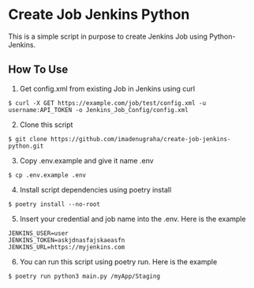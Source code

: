 # Create Job Jenkins Python

This is a simple script in purpose to create Jenkins Job using Python-Jenkins.

## How To Use
1. Get config.xml from existing Job in Jenkins using curl
```shell
$ curl -X GET https://example.com/job/test/config.xml -u username:API_TOKEN -o Jenkins_Job_Config/config.xml
```

2. Clone this script
```shell
$ git clone https://github.com/imadenugraha/create-job-jenkins-python.git
```

3. Copy .env.example and give it name .env
```shell
$ cp .env.example .env
```

4. Install script dependencies using poetry install
```shell
$ poetry install --no-root
```

5. Insert your credential and job name into the .env. Here is the example
```text
JENKINS_USER=user
JENKINS_TOKEN=askjdnasfajskaeasfn
JENKINS_URL=https://myjenkins.com
```

6. You can run this script using poetry run. Here is the example
```shell
$ poetry run python3 main.py /myApp/Staging
```
